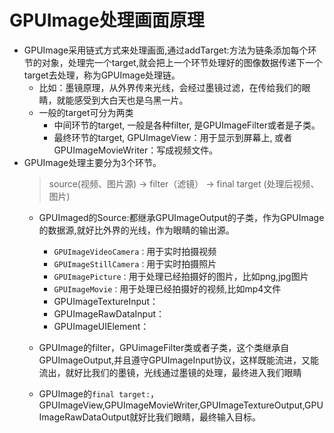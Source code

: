 # GPUImage处理画面原理

- GPUImage采用链式方式来处理画面,通过addTarget:方法为链条添加每个环节的对象，处理完一个target,就会把上一个环节处理好的图像数据传递下一个target去处理，称为GPUImage处理链。
    - 比如：墨镜原理，从外界传来光线，会经过墨镜过滤，在传给我们的眼睛，就能感受到大白天也是乌黑一片。
    - 一般的target可分为两类
        - 中间环节的target, 一般是各种filter, 是GPUImageFilter或者是子类。
        - 最终环节的target, GPUImageView：用于显示到屏幕上, 或者GPUImageMovieWriter：写成视频文件。
- GPUImage处理主要分为3个环节。
    > source(视频、图片源) -> filter（滤镜） -> final target (处理后视频、图片)
    - GPUImaged的Source:都继承GPUImageOutput的子类，作为GPUImage的数据源,就好比外界的光线，作为眼睛的输出源。
        - `GPUImageVideoCamera：`用于实时拍摄视频
        - `GPUImageStillCamera：`用于实时拍摄照片
        - `GPUImagePicture：`用于处理已经拍摄好的图片，比如png,jpg图片
        - `GPUImageMovie：`用于处理已经拍摄好的视频,比如mp4文件
        - GPUImageTextureInput：
        - GPUImageRawDataInput：
        - GPUImageUIElement：
        
    - GPUImage的filter，GPUimageFilter类或者子类，这个类继承自GPUImageOutput,并且遵守GPUImageInput协议，这样既能流进，又能流出，就好比我们的墨镜，光线通过墨镜的处理，最终进入我们眼睛
    - GPUImage的`final target:`，GPUImageView,GPUImageMovieWriter,GPUImageTextureOutput,GPUImageRawDataOutput就好比我们眼睛，最终输入目标。

